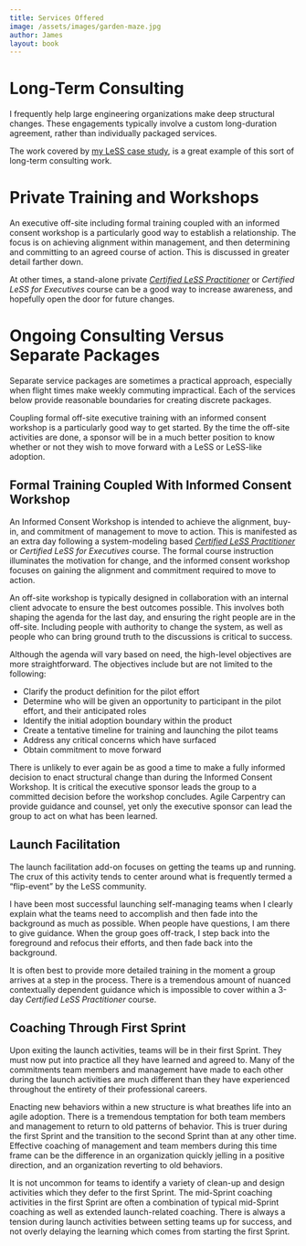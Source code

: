 ```yaml
---
title: Services Offered
image: /assets/images/garden-maze.jpg
author: James
layout: book
---
```

# Long-Term Consulting

I frequently help large engineering organizations make deep structural changes. These engagements typically involve a custom long-duration agreement, rather than individually packaged services.

The work covered by [my LeSS case study](https://less.works/case-studies/large-server-hardware-company), is a great example of this sort of long-term consulting work.

# Private Training and Workshops

An executive off-site including formal training coupled with an informed consent workshop is a particularly good way to establish a relationship. The focus is on achieving alignment within management, and then determining and committing to an agreed course of action. This is discussed in greater detail farther down.

At other times, a stand-alone private [_Certified LeSS Practitioner_]({{site.url}}{{site.baseurl}}/clp/global/) or _Certified LeSS for Executives_ course can be a good way to increase awareness, and hopefully open the door for future changes.

# Ongoing Consulting Versus Separate Packages

Separate service packages are sometimes a practical approach, especially when flight times make weekly commuting impractical. Each of the services below provide reasonable boundaries for creating discrete packages.

Coupling formal off-site executive training with an informed consent workshop is a particularly good way to get started. By the time the off-site activities are done, a sponsor will be in a much better position to know whether or not they wish to move forward with a LeSS or LeSS-like adoption.


## Formal Training Coupled With Informed Consent Workshop

An Informed Consent Workshop is intended to achieve the alignment, buy-in, and commitment of management to move to action. This is manifested as an extra day following a system-modeling based [_Certified LeSS Practitioner_]({{site.url}}{{site.baseurl}}/clp/global/) or _Certified LeSS for Executives_ course. The formal course instruction illuminates the motivation for change, and the informed consent workshop focuses on gaining the alignment and commitment required to move to action.

An off-site workshop is typically designed in collaboration with an internal client advocate to ensure the best outcomes possible. This involves both shaping the agenda for the last day, and ensuring the right people are in the off-site. Including people with authority to change the system, as well as people who can bring ground truth to the discussions is critical to success.

Although the agenda will vary based on need, the high-level objectives are more straightforward. The objectives include but are not limited to the following:

* Clarify the product definition for the pilot effort
* Determine who will be given an opportunity to participant in the pilot effort, and
their anticipated roles
* Identify the initial adoption boundary within the product
* Create a tentative timeline for training and launching the pilot teams
* Address any critical concerns which have surfaced
* Obtain commitment to move forward

There is unlikely to ever again be as good a time to make a fully informed decision to enact structural change than during the Informed Consent Workshop. It is critical the executive sponsor leads the group to a committed decision before the workshop concludes. Agile Carpentry can provide guidance and counsel, yet only the executive sponsor can lead the group to act on what has been learned.

## Launch Facilitation

The launch facilitation add-on focuses on getting the teams up and running. The crux of this activity tends to center around what is frequently termed a “flip-event” by the LeSS community.

I have been most successful launching self-managing teams when I clearly explain what the teams need to accomplish and then fade into the background as much as possible. When people have questions, I am there to give guidance. When the group goes off-track, I step back into the foreground and refocus their efforts, and then fade back into the background.

It is often best to provide more detailed training in the moment a group arrives at a step in the process. There is a tremendous amount of nuanced contextually dependent guidance which is impossible to cover within a 3-day _Certified LeSS Practitioner_ course.

## Coaching Through First Sprint

Upon exiting the launch activities, teams will be in their first Sprint. They must now put into practice all they have learned and agreed to. Many of the commitments team members and management have made to each other during the launch activities are much different than they have experienced throughout the entirety of their professional careers.

Enacting new behaviors within a new structure is what breathes life into an agile adoption. There is a tremendous temptation for both team members and management to return to old patterns of behavior. This is truer during the first Sprint and the transition to the second Sprint than at any other time. Effective coaching of management and team members during this time frame can be the difference in an organization quickly jelling in a positive direction, and an organization reverting to old behaviors.

It is not uncommon for teams to identify a variety of clean-up and design activities which they defer to the first Sprint. The mid-Sprint coaching activities in the first Sprint are often a combination of typical mid-Sprint coaching as well as extended launch-related coaching. There is always a tension during launch activities between setting teams up for success, and not overly delaying the learning which comes from starting the first Sprint.